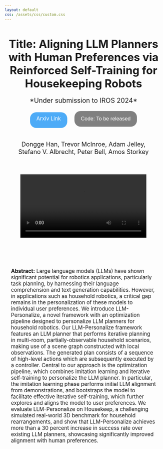 ```yaml
---
layout: default
css: /assets/css/custom.css
---
```


<div style="text-align: center; margin-top: 40px;">
    <h1 style="font-size: 2.5em; margin-bottom: 20px; padding-bottom: 0;">Title: Aligning LLM Planners with Human Preferences via Reinforced Self-Training for Housekeeping Robots</h1>
    <p style="font-size: 1.5em;">*Under submission to IROS 2024*</p>
</div>

<div style="text-align: center; margin-top: 20px;">
    <a href="https://arxiv.org/abs/YOUR_ARXIV_ID" style="background-color: #4dabf7; color: white; padding: 10px 20px; text-align: center; text-decoration: none; display: inline-block; font-size: 1.2em; margin-right: 20px; height: 30px; border-radius: 20px;">Arxiv Link</a>
    <button style="background-color: grey; color: white; padding: 10px 20px; text-align: center; border: none; font-size: 1.2em; width: auto; min-width: 160px; height: 50px; border-radius: 20px;">Code: To be released</button>

</div>

<div style="text-align: center; font-size: 1.4em; margin-top: 40px;">
    Dongge&nbsp;Han, Trevor&nbsp;McInroe, Adam&nbsp;Jelley, Stefano&nbsp;V.&nbsp;Albrecht, Peter&nbsp;Bell, Amos&nbsp;Storkey
</div>


<div style="text-align: center; margin-top: 60px;">
    <video controls style="width: 80%; max-width: 800px;">
        <source src="data/video/iros_demo_slow.mp4" type="video/mp4">
        Your browser does not support the video tag.
    </video>
</div>

<div style="margin: 60px auto; max-width: 800px; padding: 20px; border: 0px solid #ccc; text-align: left;">
    <p style="font-size: 1.2em;"><strong>Abstract:</strong> Large language models (LLMs) have shown significant potential for robotics applications, particularly task planning, by harnessing their language comprehension and text generation capabilities. However, in applications such as household robotics, a critical gap remains in the personalization of these models to individual user preferences. We introduce LLM-Personalize, a novel framework with an optimization pipeline designed to personalize LLM planners for household robotics. Our LLM-Personalize framework features an LLM planner that performs iterative planning in multi-room, partially-observable household scenarios, making use of a scene graph constructed with local observations. The generated plan consists of a sequence of high-level actions which are subsequently executed by a controller.
    Central to our approach is the optimization pipeline, which combines imitation learning and iterative self-training to personalize the LLM planner. In particular, the imitation learning phase performs initial LLM alignment from demonstrations, and bootstraps the model to facilitate effective iterative self-training, which further explores and aligns the model to user preferences. We evaluate LLM-Personalize on Housekeep, a challenging simulated real-world 3D benchmark for household rearrangements, and show that LLM-Personalize achieves more than a 30 percent increase in success rate over existing LLM planners, showcasing significantly improved alignment with human preferences.</p>
</div>
